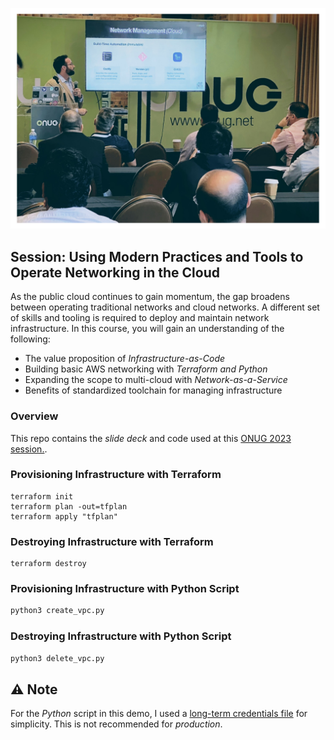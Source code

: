 ![Session](./session.png)

## Session: Using Modern Practices and Tools to Operate Networking in the Cloud
As the public cloud continues to gain momentum, the gap broadens between operating traditional networks and cloud networks. A different set of skills and tooling is required to deploy and maintain network infrastructure. In this course, you will gain an understanding of the following:
- The value proposition of _Infrastructure-as-Code_
- Building basic AWS networking with _Terraform and Python_
- Expanding the scope to multi-cloud with _Network-as-a-Service_
- Benefits of standardized toolchain for managing infrastructure

### Overview
This repo contains the _slide deck_ and code used at this [ONUG 2023 session.](https://onug.net/events/onug-training-featuring-alkira-using-modern-practices-and-tools-to-operate-networking-in-the-cloud/).

### Provisioning Infrastructure with Terraform
```hcl
terraform init
terraform plan -out=tfplan
terraform apply "tfplan"
```

### Destroying Infrastructure with Terraform
```hcl
terraform destroy
```

### Provisioning Infrastructure with Python Script
```python
python3 create_vpc.py
```

### Destroying Infrastructure with Python Script
```python
python3 delete_vpc.py
```

## :warning: Note
For the _Python_ script in this demo, I used a [long-term credentials file](https://docs.aws.amazon.com/cli/latest/userguide/cli-configure-files.html) for simplicity. This is not recommended for _production_.